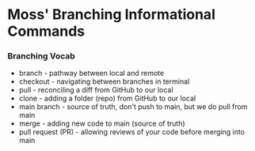 # Moss' Branching Informational Commands

### Branching Vocab
- branch - pathway between local and remote
- checkout - navigating between branches in terminal
- pull - reconciling a diff from GitHub to our local
- clone - adding a folder (repo) from GitHub to our local
- main branch - source of truth, don't push to main, but we do pull from main
- merge - adding new code to main (source of truth)
- pull request (PR) - allowing reviews of your code before merging into main